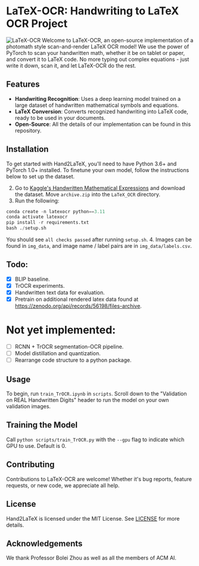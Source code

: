 # LaTeX-OCR: Handwriting to LaTeX OCR Project

![LaTeX-OCR](https://github.com/leonlenk/LaTeX_OCR/assets/38673735/2b66b320-af1d-4ce5-8e96-bd05b28ab052)
Welcome to LaTeX-OCR, an open-source implementation of a photomath style scan-and-render LaTeX OCR model! We use the power of PyTorch to scan your handwritten math, whether it be on tablet or paper, and convert it to LaTeX code. No more typing out complex equations - just write it down, scan it, and let LaTeX-OCR do the rest.

## Features

- **Handwriting Recognition**: Uses a deep learning model trained on a large dataset of handwritten mathematical symbols and equations.
- **LaTeX Conversion**: Converts recognized handwriting into LaTeX code, ready to be used in your documents.
- **Open-Source**: All the details of our implementation can be found in this repository.

## Installation

To get started with Hand2LaTeX, you'll need to have Python 3.6+ and PyTorch 1.0+ installed. To finetune your own model, follow the instructions below to set up the dataset.

2. Go to [Kaggle's Handwritten Mathematical Expressions](https://www.kaggle.com/datasets/rtatman/handwritten-mathematical-expressions) and download the dataset. Move `archive.zip` into the `LaTeX_OCR` directory.
3. Run the following:
```python
conda create -n latexocr python==3.11
conda activate latexocr
pip install -r requirements.txt
bash ./setup.sh
```
You should see `all checks passed` after running `setup.sh`.
4. Images can be found in `img_data`, and image name / label pairs are in `img_data/labels.csv`.

## Todo:
- [x] BLIP baseline.
- [x] TrOCR experiments.
- [x] Handwritten text data for evaluation.
- [x] Pretrain on additional rendered latex data found at https://zenodo.org/api/records/56198/files-archive.

# Not yet implemented:
- [ ] RCNN + TrOCR segmentation-OCR pipeline.
- [ ] Model distillation and quantization.
- [ ] Rearrange code structure to a python package.

## Usage

To begin, run `train_TrOCR.ipynb` in `scripts`. Scroll down to the "Validation on REAL Handwritten Digits" header to run the model on your own validation images.

## Training the Model

Call `python scripts/train_TrOCR.py` with the `--gpu` flag to indicate which GPU to use. Default is 0.

## Contributing

Contributions to LaTeX-OCR are welcome! Whether it's bug reports, feature requests, or new code, we appreciate all help.

## License

Hand2LaTeX is licensed under the MIT License. See [LICENSE](LICENSE) for more details.

## Acknowledgements
We thank Professor Bolei Zhou as well as all the members of ACM AI. 
